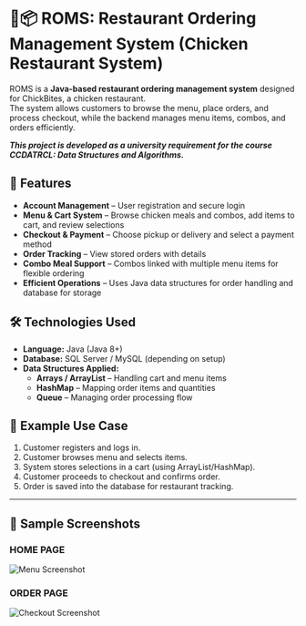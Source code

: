 # 🍗📦 ROMS: Restaurant Ordering Management System (Chicken Restaurant System)

ROMS is a **Java-based restaurant ordering management system** designed for ChickBites, a chicken restaurant.  
The system allows customers to browse the menu, place orders, and process checkout, while the backend manages menu items, combos, and orders efficiently.  

___**This project is developed as a university requirement for the course CCDATRCL: Data Structures and Algorithms.**___

## 🚀 Features
- **Account Management** – User registration and secure login  
- **Menu & Cart System** – Browse chicken meals and combos, add items to cart, and review selections  
- **Checkout & Payment** – Choose pickup or delivery and select a payment method  
- **Order Tracking** – View stored orders with details  
- **Combo Meal Support** – Combos linked with multiple menu items for flexible ordering  
- **Efficient Operations** – Uses Java data structures for order handling and database for storage  

## 🛠️ Technologies Used
- **Language:** Java (Java 8+)  
- **Database:** SQL Server / MySQL (depending on setup)  
- **Data Structures Applied:**  
  - **Arrays / ArrayList** – Handling cart and menu items  
  - **HashMap** – Mapping order items and quantities  
  - **Queue** – Managing order processing flow  

## 📖 Example Use Case
1. Customer registers and logs in.  
2. Customer browses menu and selects items.  
3. System stores selections in a cart (using ArrayList/HashMap).  
4. Customer proceeds to checkout and confirms order.  
5. Order is saved into the database for restaurant tracking.  

---
## 📸 Sample Screenshots

### HOME PAGE
![Menu Screenshot](screenshots/SSchick1.png)

### ORDER PAGE
![Checkout Screenshot](screenshots/SSchick2.png)
